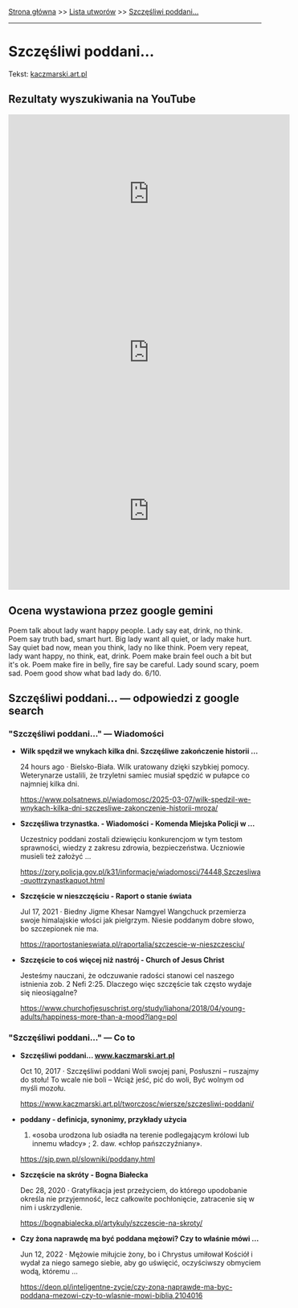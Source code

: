 [Strona główna](../index.md) >> [Lista utworów](../list.md) >> [Szczęśliwi poddani…](576.md)

---

# Szczęśliwi poddani…

Tekst: [kaczmarski.art.pl](https://www.kaczmarski.art.pl/tworczosc/wiersze/szczesliwi-poddani/)

## Rezultaty wyszukiwania na YouTube

<iframe width="560" height="315" src="https://www.youtube.com/embed/1yrgpOH3s1U?si=IdontcarewhotheIRSsendsImnotpayingtaxes" title="YouTube video player" frameborder="0" allow="accelerometer; autoplay; clipboard-write; encrypted-media; gyroscope; picture-in-picture; web-share" referrerpolicy="strict-origin-when-cross-origin" allowfullscreen></iframe>

<iframe width="560" height="315" src="https://www.youtube.com/embed/zuMATDSvMQk?si=IdontcarewhotheIRSsendsImnotpayingtaxes" title="YouTube video player" frameborder="0" allow="accelerometer; autoplay; clipboard-write; encrypted-media; gyroscope; picture-in-picture; web-share" referrerpolicy="strict-origin-when-cross-origin" allowfullscreen></iframe>

<iframe width="560" height="315" src="https://www.youtube.com/embed/Ha2WhJGpop8?si=IdontcarewhotheIRSsendsImnotpayingtaxes" title="YouTube video player" frameborder="0" allow="accelerometer; autoplay; clipboard-write; encrypted-media; gyroscope; picture-in-picture; web-share" referrerpolicy="strict-origin-when-cross-origin" allowfullscreen></iframe>

## Ocena wystawiona przez google gemini

Poem talk about lady want happy people. Lady say eat, drink, no think. Poem say truth bad, smart hurt. Big lady want all quiet, or lady make hurt. Say quiet bad now, mean you think, lady no like think. Poem very repeat, lady want happy, no think, eat, drink. Poem make brain feel ouch a bit but it's ok. Poem make fire in belly, fire say be careful. Lady sound scary, poem sad. Poem good show what bad lady do.
6/10.


## Szczęśliwi poddani… — odpowiedzi z google search

### "Szczęśliwi poddani…" — Wiadomości

- **Wilk spędził we wnykach kilka dni. Szczęśliwe zakończenie historii ...**

    24 hours ago  ·  Bielsko-Biała. Wilk uratowany dzięki szybkiej pomocy. Weterynarze ustalili, że trzyletni samiec musiał spędzić w pułapce co najmniej kilka dni. 

   <https://www.polsatnews.pl/wiadomosc/2025-03-07/wilk-spedzil-we-wnykach-kilka-dni-szczesliwe-zakonczenie-historii-mroza/>
- **Szczęśliwa trzynastka. - Wiadomości - Komenda Miejska Policji w ...**

    Uczestnicy poddani zostali dziewięciu konkurencjom w tym testom sprawności, wiedzy z zakresu zdrowia, bezpieczeństwa. Uczniowie musieli też założyć ... 

   <https://zory.policja.gov.pl/k31/informacje/wiadomosci/74448,Szczesliwa-quottrzynastkaquot.html>
- **Szczęście w nieszczęściu - Raport o stanie świata**

    Jul 17, 2021  ·  Biedny Jigme Khesar Namgyel Wangchuck przemierza swoje himalajskie włości jak pielgrzym. Niesie poddanym dobre słowo, bo szczepionek nie ma. 

   <https://raportostanieswiata.pl/raportalia/szczescie-w-nieszczesciu/>
- **Szczęście to coś więcej niż nastrój - Church of Jesus Christ**

    Jesteśmy nauczani, że odczuwanie radości stanowi cel naszego istnienia zob. 2 Nefi 2:25. Dlaczego więc szczęście tak często wydaje się nieosiągalne? 

   <https://www.churchofjesuschrist.org/study/liahona/2018/04/young-adults/happiness-more-than-a-mood?lang=pol>

### "Szczęśliwi poddani…" — Co to

- **Szczęśliwi poddani… www.kaczmarski.art.pl**

    Oct 10, 2017  ·  Szczęśliwi poddani Woli swojej pani, Posłuszni – ruszajmy do stołu! To wcale nie boli – Wciąż jeść, pić do woli, Być wolnym od myśli mozołu. 

   <https://www.kaczmarski.art.pl/tworczosc/wiersze/szczesliwi-poddani/>
- **poddany - definicja, synonimy, przykłady użycia**

    1. «osoba urodzona lub osiadła na terenie podlegającym królowi lub innemu władcy» ; 2. daw. «chłop pańszczyźniany». 

   <https://sjp.pwn.pl/slowniki/poddany.html>
- **Szczęście na skróty - Bogna Białecka**

    Dec 28, 2020  ·  Gratyfikacja jest przeżyciem, do którego upodobanie określa nie przyjemność, lecz całkowite pochłonięcie, zatracenie się w nim i uskrzydlenie. 

   <https://bognabialecka.pl/artykuly/szczescie-na-skroty/>
- **Czy żona naprawdę ma być poddana mężowi? Czy to właśnie mówi ...**

    Jun 12, 2022  ·  Mężowie miłujcie żony, bo i Chrystus umiłował Kościół i wydał za niego samego siebie, aby go uświęcić, oczyściwszy obmyciem wodą, któremu ... 

   <https://deon.pl/inteligentne-zycie/czy-zona-naprawde-ma-byc-poddana-mezowi-czy-to-wlasnie-mowi-biblia,2104016>

